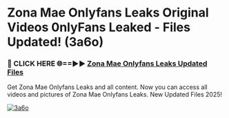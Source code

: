 # Zona Mae Onlyfans Leaks Original Videos 0nlyFans Leaked - Files Updated! (3a6o)

<h3>🔴 CLICK HERE 🌐==►► <a href="https://tinyurl.com/2wckxsce" rel="nofollow">Zona Mae Onlyfans Leaks Updated Files</a></h3>

Get Zona Mae Onlyfans Leaks and all content. Now you can access all videos and pictures of Zona Mae Onlyfans Leaks. New Updated Files 2025!

[![3a6o](https://i.imgur.com/AFduVYN.gif)](https://tinyurl.com/2wckxsce)
